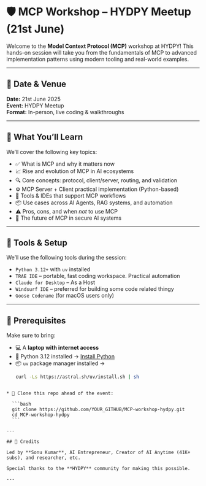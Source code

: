 # 🛡️ MCP Workshop – HYDPY Meetup (21st June)

Welcome to the **Model Context Protocol (MCP)** workshop at HYDPY! This hands-on session will take you from the fundamentals of MCP to advanced implementation patterns using modern tooling and real-world examples.

---

## 📅 Date & Venue  
**Date:** 21st June 2025  
**Event:** HYDPY Meetup  
**Format:** In-person, live coding & walkthroughs

---

## 🧠 What You’ll Learn

We’ll cover the following key topics:

- ✅ What is MCP and why it matters now
- 📈 Rise and evolution of MCP in AI ecosystems
- 🔍 Core concepts: protocol, client/server, routing, and validation
- ⚙️ MCP Server + Client practical implementation (Python-based)
- 🔄 Tools & IDEs that support MCP workflows
- 📦 Use cases across AI Agents, RAG systems, and automation
- ⚠️ Pros, cons, and when *not* to use MCP
- 🚀 The future of MCP in secure AI systems

---

## 🧰 Tools & Setup

We’ll use the following tools during the session:

- `Python 3.12+` with `uv` installed
- `TRAE IDE` – portable, fast coding workspace. Practical automation
- `Claude for Desktop` – As a Host
- `Windsurf IDE` – preferred for building some code related thingy
- `Goose Codename` (for macOS users only)

---

## 🔧 Prerequisites

Make sure to bring:

- 💻 A **laptop with internet access**
- 🐍 Python 3.12 installed → [Install Python](https://www.python.org/downloads/release/python-3120/)
- 📦 `uv` package manager installed →  
  ```bash
  curl -Ls https://astral.sh/uv/install.sh | sh
````

* 🚀 Clone this repo ahead of the event:

  ```bash
  git clone https://github.com/YOUR_GITHUB/MCP-workshop-hydpy.git
  cd MCP-workshop-hydpy
  ```

---

## 🙌 Credits

Led by **Sonu Kumar**, AI Entrepreneur, Creator of AI Anytime (41K+ subs), and researcher, etc.

Special thanks to the **HYDPY** community for making this possible.

---

